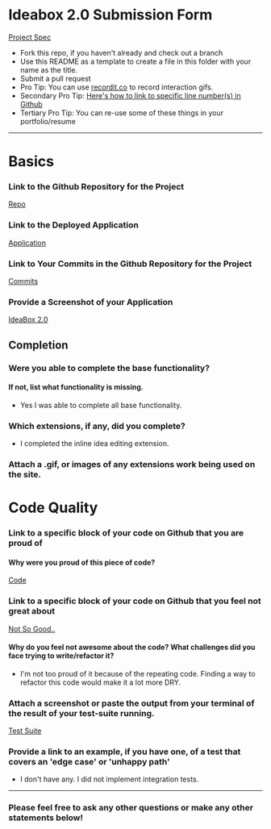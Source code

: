 # Ideabox 2.0 Submission Form
[Project Spec](https://github.com/turingschool/curriculum/blob/master/source/projects/revenge_of_idea_box.markdown)

* Fork this repo, if you haven't already and check out a branch
* Use this README as a template to create a file in this folder with your name as the title.
* Submit a pull request
* Pro Tip: You can use [recordit.co](http://recordit.co/) to record interaction gifs.
* Secondary Pro Tip: [Here's how to link to specific line number(s) in Github](http://stackoverflow.com/questions/23821235/how-to-link-to-specific-line-number-on-github)
* Tertiary Pro Tip: You can re-use some of these things in your portfolio/resume

------

# Basics

### Link to the Github Repository for the Project
[Repo](https://github.com/rjohnson4444/idea-box)

### Link to the Deployed Application
[Application](https://idea-box-ryan-johnson.herokuapp.com/)

### Link to Your Commits in the Github Repository for the Project
[Commits](https://github.com/rjohnson4444/idea-box/commits/master)

### Provide a Screenshot of your Application
[IdeaBox 2.0](http://g.recordit.co/pn9ef77yIB.gif)

## Completion

### Were you able to complete the base functionality?
#### If not, list what functionality is missing.

* Yes I was able to complete all base functionality.

### Which extensions, if any, did you complete?

* I completed the inline idea editing extension.

### Attach a .gif, or images of any extensions work being used on the site.

# Code Quality

### Link to a specific block of your code on Github that you are proud of
#### Why were you proud of this piece of code?
[Code](https://github.com/rjohnson4444/idea-box/blob/master/app/assets/javascripts/home.js#L108-L133)

### Link to a specific block of your code on Github that you feel not great about
[Not So Good..](https://github.com/rjohnson4444/idea-box/blob/master/app/assets/javascripts/home.js#L161-L205)

#### Why do you feel not awesome about the code? What challenges did you face trying to write/refactor it?

* I'm not too proud of it because of the repeating code. Finding a way to refactor this code would make it a lot more DRY.

### Attach a screenshot or paste the output from your terminal of the result of your test-suite running.
[Test Suite](http://g.recordit.co/IhLfAFtlhC.gif)

### Provide a link to an example, if you have one, of a test that covers an 'edge case' or 'unhappy path'

* I don't have any. I did not implement integration tests.

-----

### Please feel free to ask any other questions or make any other statements below!
